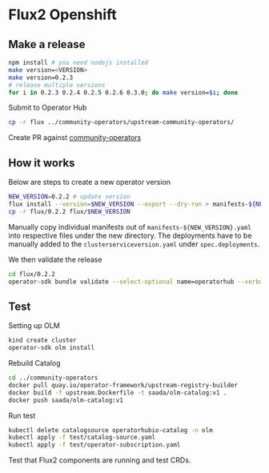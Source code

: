 # Flux2 Openshift

## Make a release

```sh
npm install # you need nodejs installed
make version=<VERSION>
make version=0.2.3
# release multiple versions
for i in 0.2.3 0.2.4 0.2.5 0.2.6 0.3.0; do make version=$i; done
```

Submit to Operator Hub

```sh
cp -r flux ../community-operators/upstream-community-operators/
```

Create PR against [community-operators](https://github.com/operator-framework/community-operators)

## How it works

Below are steps to create a new operator version

```sh
NEW_VERSION=0.2.2 # update version
flux install --version=$NEW_VERSION --export --dry-run > manifests-${NEW_VERSION}.yaml
cp -r flux/0.2.2 flux/$NEW_VERSION
```

Manually copy individual manifests out of `manifests-${NEW_VERSION}.yaml` into respective files under the new directory.
The deployments have to be manually added to the `clusterserviceversion.yaml` under `spec.deployments`.

We then validate the release

```sh
cd flux/0.2.2
operator-sdk bundle validate --select-optional name=operatorhub --verbose .
```

## Test

Setting up OLM

```sh
kind create cluster
operator-sdk olm install
```

Rebuild Catalog

```sh
cd ../community-operators
docker pull quay.io/operator-framework/upstream-registry-builder
docker build -f upstream.Dockerfile -t saada/olm-catalog:v1 .
docker push saada/olm-catalog:v1
```

Run test

```sh
kubectl delete catalogsource operatorhubio-catalog -n olm
kubectl apply -f test/catalog-source.yaml
kubectl apply -f test/operator-subscription.yaml
```

Test that Flux2 components are running and test CRDs.
